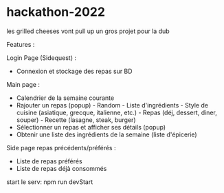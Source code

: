 # hackathon-2022
les grilled cheeses vont pull up un gros projet pour la dub

Features : 

Login Page (Sidequest) : 
- Connexion et stockage des repas sur BD

Main page : 
- Calendrier de la semaine courante
- Rajouter un repas (popup)
        - Random
        - Liste d'ingrédients
        - Style de cuisine (asiatique, grecque, italienne, etc.)
        - Repas (déj, dessert, diner, souper)
        - Recette (lasagne, steak, burger)
- Sélectionner un repas et afficher ses détails (popup)
- Obtenir une liste des ingrédients de la semaine (liste d'épicerie)

Side page repas précédents/préférés :
- Liste de repas préférés
- Liste de repas déjà consommés 

start le serv: npm run devStart
